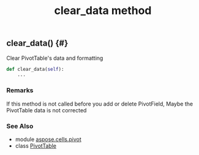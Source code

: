 ﻿---
title: clear_data method
second_title: Aspose.Cells for Python via .NET API References
description: 
type: docs
weight: 70
url: /aspose.cells.pivot/pivottable/clear_data/
is_root: false
---

## clear_data() {#}

Clear PivotTable's data and formatting



```python
def clear_data(self):
    ...
```


### Remarks

If this method is not called before you add or delete PivotField, Maybe the PivotTable data is not corrected


### See Also
* module [aspose.cells.pivot](../../)
* class [PivotTable](/cells/python-net/aspose.cells.pivot/pivottable)
